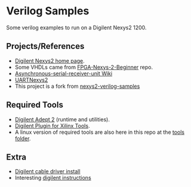 
# Verilog Samples

Some verilog examples to run on a Digilent Nexys2 1200.

## Projects/References

- [Digilent Nexys2 home page](https://reference.digilentinc.com/reference/programmable-logic/nexys-2/start).
- Some VHDLs came from [FPGA-Nexys-2-Beginner](https://github.com/duncanspumpkin/FPGA-Nexys-2-Beginner) repo.
- [Asynchronous-serial-receiver-unit Wiki](https://github.com/FPGAwars/FPGA-peripherals/wiki/Asynchronous-serial-receiver-unit)
- [UARTNexys2](https://github.com/BrandonTorres/UARTNexys2)
- This project is a fork from [nexys2-verilog-samples](https://github.com/utzig/nexys2-verilog-samples)


## Required Tools

- [Digilent Adept 2](https://reference.digilentinc.com/reference/software/adept/start) (runtime and utilities).
- [Digilent Plugin for Xilinx Tools](https://reference.digilentinc.com/reference/software/digilent-plugin-xilinx-tools/start?redirect=1).
- A linux version of required tools are also here in this repo at the [tools folder](./digilent/tools).


## Extra

- [Digilent cable driver install](https://lighttomorrow.wordpress.com/2011/12/18/how-to-install-digilent-cable-driver-for-xilinx-design-suite-on-ubuntu-11-10/)
- Interesting [digilent instructions](https://wiki.gentoo.org/wiki/Xilinx_USB_JTAG_Programmers)
